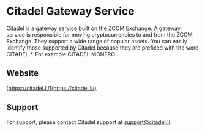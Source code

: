 # Citadel Gateway Service

Citadel is a gateway service built on the ZCOM Exchange. A gateway service is responsible for moving cryptocurrencies to and from the ZCOM Exchange. They support a wide range of popular assets. You can easily identify those supported by Citadel because they are prefixed with the word CITADEL.*. For example CITADEL.MONERO.

## Website
[https://citadel.li/](https://citadel.li/)

## Support
For support, please contact Citadel support at support@citadel.li
